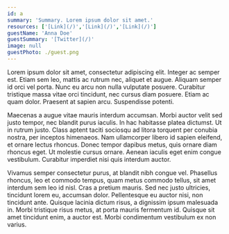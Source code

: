 ```yaml
---
id: a
summary: 'Summary. Lorem ipsum dolor sit amet.'
resources: ['[Link](/)','[Link](/)','[Link](/)']
guestName: 'Anna Doe'
guestSummary: '[Twitter](/)'
image: null
guestPhoto: ./guest.png
---
```


Lorem ipsum dolor sit amet, consectetur adipiscing elit. Integer ac semper est. Etiam sem leo, mattis ac rutrum nec, aliquet et augue. Aliquam semper id orci vel porta. Nunc eu arcu non nulla vulputate posuere. Curabitur tristique massa vitae orci tincidunt, nec cursus diam posuere. Etiam ac quam dolor. Praesent at sapien arcu. Suspendisse potenti.

Maecenas a augue vitae mauris interdum accumsan. Morbi auctor velit sed justo tempor, nec blandit purus iaculis. In hac habitasse platea dictumst. Ut in rutrum justo. Class aptent taciti sociosqu ad litora torquent per conubia nostra, per inceptos himenaeos. Nam ullamcorper libero id sapien eleifend, et ornare lectus rhoncus. Donec tempor dapibus metus, quis ornare diam rhoncus eget. Ut molestie cursus ornare. Aenean iaculis eget enim congue vestibulum. Curabitur imperdiet nisi quis interdum auctor.

Vivamus semper consectetur purus, at blandit nibh congue vel. Phasellus rhoncus, leo et commodo tempus, quam metus commodo tellus, sit amet interdum sem leo id nisl. Cras a pretium mauris. Sed nec justo ultricies, tincidunt lorem eu, accumsan dolor. Pellentesque eu auctor nisi, non tincidunt ante. Quisque lacinia dictum risus, a dignissim ipsum malesuada in. Morbi tristique risus metus, at porta mauris fermentum id. Quisque sit amet tincidunt enim, a auctor est. Morbi condimentum vestibulum ex non varius.